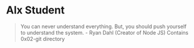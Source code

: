 # Alx Student
>You can never understand everything. But, you should push yourself to understand the system. - Ryan Dahl (Creator of Node JS)
Contains 0x02-git directory
